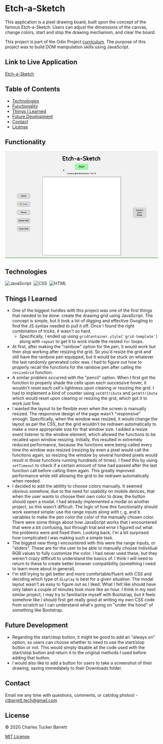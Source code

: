 # Etch-a-Sketch

This application is a pixel drawing board, built upon the concept of the famous Etch-a-Sketch. Users can adjust the dimensions of the canvas, change colors, start and stop the drawing mechanism, and clear the board.

This project is part of the Odin Project [curriculum](https://www.theodinproject.com/paths/foundations/courses/foundations/lessons/etch-a-sketch-project). The purpose of this project was to build DOM manipulation skills using JavaScript.

## Link to Live Application
[Etch-a-Sketch](https://grinninbarrett.github.io/etch-a-sketch)


## Table of Contents
  * [Technologies](#technologies)
  * [Functionality](#functionality)
  * [Things I Learned](#things-i-learned)
  * [Future Development](#future-development)
  * [Contact](#contact)
  * [License](#license)


## Functionality

![Application Demo](./images/demo.gif)


## Technologies

![JavaScript](https://img.shields.io/badge/javascript-%23323330.svg?style=for-the-badge&logo=javascript&logoColor=%23F7DF1E)&nbsp;
![CSS](https://img.shields.io/badge/CSS3-1572B6?style=for-the-badge&logo=css3&logoColor=white)&nbsp;
![HTML](https://img.shields.io/badge/HTML5-E34F26?style=for-the-badge&logo=html5&logoColor=white)&nbsp;


## Things I Learned

- One of the biggest hurdles with this project was one of the first things that needed to be done: create the drawing grid using JavaScript. The concept is simple, but it took a lot of digging and effective Googling to find the JS syntax needed to pull it off. Once I found the right combination of tricks, it wasn't so hard.
  - Specifically, I ended up using <code>gridContainer.style['grid-template']</code> along with <code>repeat</code> to get it to work inside the nested <code>for</code> loops.
- At first, after making the "rainbow" option for the pen, it would work but then stop working after resizing the grid. So you'd resize the grid and still have the rainbow pen equipped, but it would be stuck on whatever the last randomly generated color was. I had to figure out how to properly recall the functions for the rainbow pen after calling the <code>resizeGrid</code> function. 
- A similar problem occurred with the "pencil" option. When I first got the function to properly shade the cells upon each successive hover, it wouldn't reset each cell's lightness upon clearing or resizing the grid. I had to implement a kind of counter using <code>setAttribute</code> and <code>getAttribute</code> which would reset upon clearing or resizing the grid, which got it to work just fine.
- I wanted the layout to be flexible even when the screen is manually resized. The responsive design of the page wasn't "responsive" enough. Specifically, when the window was resized, it would change the layout as per the CSS, but the grid wouldn't be redrawn automatically to make a more appropriate size for that window size. I added a resize event listener to the window element, which allowed the functions to be recalled upon window resizing. Initially, this resulted in extremely reduced performance, because the functions were being called every time the window was resized (resizing by even a pixel would call the functions again, so resizing the window by several hundred pixels would result in those functions running hundreds of times). I fixed this by using <code>setTimeout</code> to check if a certain amount of time had passed after the last function call before calling them again. This greatly improved performance while still allowing the grid to be redrawn automatically when needed.
- I decided to add the ablility to choose colors manually. It seemed obvious somehow, due to the need for usability on mobile devices, that when the user wants to choose their own color to draw, the button should open a modal. I had already implemented a modal on another project, so this wasn't difficult. The logic of how this functionality should work seemed simple: use the range inputs along with r, g, and b variables to make the pen color the color of the manually chosen color. There were some things about how JavaScript works that I encountered that were a bit confusing, but through trial and error I figured out what the problems were and fixed them. Looking back, I'm a bit surprised how complicated I was making such a simple task.
- The biggest new thing I encountered with this were the range inputs, or "sliders". These are for the user to be able to manually choose individual RGB values to fully customize the color. I had never used these, but they weren't crazy difficult to understand the basics of. I think I will need to return to these to create better browser compatibility (something I need to learn more about in general).
- I'm still trying to get better and more comfortable/fluent with CSS and deciding which type of <code>display</code> is best for a given situation. The modal layout wasn't as easy to figure out as I liked. What I felt like should have only taken a couple of minutes took more like an hour. I think in my next similar project, I may try to familiarize myself with Bootstrap, but it feels somehow like I should first get really good at writing my own CSS code from scratch so I can understand what's going on "under the hood" of something like Bootstrap.

## Future Development
- Regarding the start/stop button, it might be good to add an "always on" option, so users can choose whether to need to use the start/stop button or not. This would simply disable all the code used with the start/stop button and return it to the original methods I used before adding that button. 
- I would also like to add a button for users to take a screenshot of their drawing, saving immediately to their Downloads folder.


## Contact
Email me any time with questions, comments, or cat/dog photos! - ctbarrett.tech@gmail.com


## License

&copy; 2020 Charles Tucker Barrett

[MIT License](https://opensource.org/licenses/MIT)

